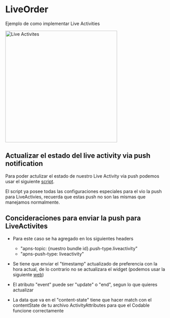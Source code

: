 # LiveOrder

Ejemplo de como implementar Live Activities

<img width="350" alt="Live Activites" src="https://user-images.githubusercontent.com/1220717/202063356-4540120a-24b8-4763-bd5f-a770fde9e76c.png">

## Actualizar el estado del live activity via push notification

Para poder actulizar el estado de nuestro Live Activity via push podemos usar el siguiente [script](https://gist.github.com/erikfloresq/e84ff8bd688db1590bbe8d67704c6735).

El script ya posee todas las configuraciones especiales para el vio la push para LiveActivies, recuerda que estas push no son las mismas que manejamos normalmente.

## Concideraciones para enviar la push para LiveActivites

- Para este caso se ha agregado en los siguientes headers
  - "apns-topic: {nuestro bundle id}.push-type.liveactivity"
  - "apns-push-type: liveactivity"

- Se tiene que enviar el "timestamp" actualizado de preferencia con la hora actual, de lo contrario no se actualizara el widget (podemos usar la siguiente [web](https://www.epochconverter.com))

- El atributo "event" puede ser "update" o "end", segun lo que quieres actualizar

- La data que va en el "content-state" tiene que hacer match con el contentState de tu archivo ActivityAttributes para que el Codable funcione correctamente


